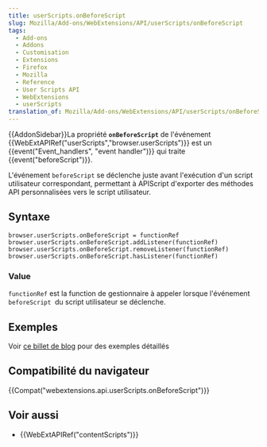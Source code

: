 ```yaml
---
title: userScripts.onBeforeScript
slug: Mozilla/Add-ons/WebExtensions/API/userScripts/onBeforeScript
tags:
  - Add-ons
  - Addons
  - Customisation
  - Extensions
  - Firefox
  - Mozilla
  - Reference
  - User Scripts API
  - WebExtensions
  - userScripts
translation_of: Mozilla/Add-ons/WebExtensions/API/userScripts/onBeforeScript
---
```

{{AddonSidebar}}La propriété **`onBeforeScript`** de l'événement {{WebExtAPIRef("userScripts","browser.userScripts")}} est un {{event("Event_handlers", "event handler")}} qui traite {{event("beforeScript")}}.

L'événement `beforeScript` se déclenche juste avant l'exécution d'un script utilisateur correspondant, permettant à APIScript d'exporter des méthodes API personnalisées vers le script utilisateur.

## Syntaxe

    browser.userScripts.onBeforeScript = functionRef
    browser.userScripts.onBeforeScript.addListener(functionRef)
    browser.userScripts.onBeforeScript.removeListener(functionRef)
    browser.userScripts.onBeforeScript.hasListener(functionRef)

### Value

`functionRef` est la function de gestionnaire à appeler lorsque l'événement `beforeScript`  du script utilisateur se déclenche.

## Exemples

Voir [ce billet de blog](https://blog.mozilla.org/addons/2019/03/26/extensions-in-firefox-67/#userscripts) pour des exemples détaillés

## Compatibilité du navigateur

{{Compat("webextensions.api.userScripts.onBeforeScript")}}

## Voir aussi

- {{WebExtAPIRef("contentScripts")}}
